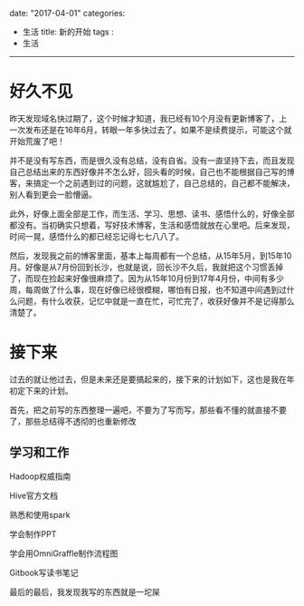 date: "2017-04-01"
categories: 
  - 生活
title: 新的开始
tags : 
 - 生活
---

# 好久不见

昨天发现域名快过期了，这个时候才知道，我已经有10个月没有更新博客了，上一次发布还是在16年6月，转眼一年多快过去了。如果不是续费提示，可能这个就开始荒废了吧！

并不是没有写东西，而是很久没有总结，没有自省。没有一直坚持下去，而且发现自己总结出来的东西好像并不怎么好，回头看的时候，自己也不能根据自己写的博客，来搞定一个之前遇到过的问题，这就尴尬了，自己总结的，自己都不能解决，别人看到更会一脸懵逼。

此外，好像上面全部是工作，而生活、学习、思想、读书、感悟什么的，好像全部都没有。当初确实只想着，写好技术博客，生活和感悟就放在心里吧。后来发现，时间一晃，感悟什么的都已经忘记得七七八八了。

然后，发现我之前的博客里面，基本上每周都有一个总结，从15年5月，到15年10月。好像是从7月份回到长沙，也就是说，回长沙不久后，我就把这个习惯丢掉了，而现在捡起来好像很麻烦了。因为从15年10月份到17年4月份，中间有多少周，每周做了什么事，现在好像已经很模糊，哪怕有日报，也不知道中间遇到过什么问题，有什么收获，记忆中就是一直在忙，可忙完了，收获好像并不是记得那么清楚了。

# 接下来

过去的就让他过去，但是未来还是要搞起来的，接下来的计划如下，这也是我在年初定下来的计划。

首先，把之前写的东西整理一遍吧，不要为了写而写，那些看不懂的就直接不要了，那些总结得不透彻的也重新修改

## 学习和工作

Hadoop权威指南

Hive官方文档

熟悉和使用spark

学会制作PPT

学会用OmniGraffle制作流程图

Gitbook写读书笔记


最后的最后，我发现我写的东西就是一坨屎